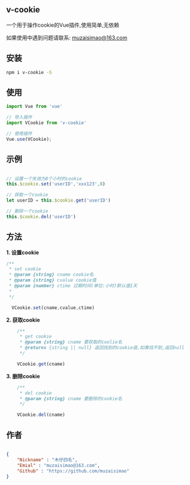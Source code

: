 
## v-cookie

一个用于操作cookie的Vue插件,使用简单,无依赖

如果使用中遇到问题请联系: muzaisimao@163.com

## 安装

```bash
npm i v-cookie -S
```

## 使用

```js
import Vue from 'vue'

// 导入插件
import VCookie from 'v-cookie'

// 使用插件
Vue.use(VCookie);

```

## 示例

```js

// 设置一个失效为8个小时的cookie
this.$cookie.set('userID','xxx123',8)

// 获取一个cookie
let userID = this.$cookie.get('userID')

// 删除一个cookie
this.$cookie.del('userID')

```

## 方法

**1. 设置cookie**

```js
/**
 * set cookie
 * @param {string} cname cookie名
 * @param {string} cvalue cookie值
 * @param {number} ctime 过期时间(单位:小时)默认值1天
 * 
 */

  VCookie.set(cname,cvalue,ctime)
```

**2. 获取cookie**

```js
    /**
     * get cookie
     * @param {string} cname 要获取的coolie名
     * @returns {string || null} 返回找到的cookie值,如果找不到,返回null
     */

    VCookie.get(cname)
```

**3. 删除cookie**

```js
    /**
     * del cookie
     * @param {string} cname 要删除的cookie名
     */

    VCookie.del(cname)
```

## 作者

```json

{
    "Nickname" : "木仔四毛",
    "Emial" : "muzaisimao@163.com",
    "Github" : "https://github.com/muzaisimao"
}

```
